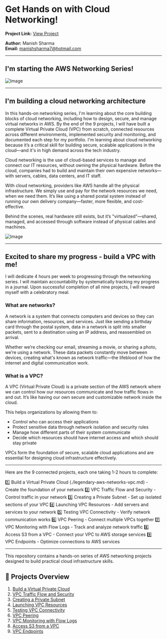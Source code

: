 # Get Hands on with Cloud Networking!

**Project Link:** [View Project](http://learn.nextwork.org/projects/aws-networks-intro)

**Author:** Manish Sharma  
**Email:** manishsharma7@hotmail.com

---

## I'm starting the AWS Networking Series!

![Image](http://learn.nextwork.org/elated_cyan_peaceful_duck/uploads/aws-networks-intro_ba6d42ae)

---

## I'm building a cloud networking architecture

In this hands-on networking series, I'm learning about the core building blocks of cloud networking, including how to design, secure, and manage virtual networks in AWS. By the end of the 9 projects, I will have built a complete Virtual Private Cloud (VPC) from scratch, connected resources across different environments, implemented security and monitoring, and documented each step for my portfolio. I'm learning about cloud networking because it’s a critical skill for building secure, scalable applications in the cloud—and it's in high demand across the tech industry.

Cloud networking is the use of cloud-based services to manage and connect our IT resources, without owning the physical hardware. Before the cloud, companies had to build and maintain their own expensive networks—with servers, cables, data centers, and IT staff.

With cloud networking, providers like AWS handle all the physical infrastructure. We simply use and pay for the network resources we need, when we need them. It’s like using a shared postal system instead of running our own delivery company—faster, more flexible, and cost-effective.

Behind the scenes, real hardware still exists, but it’s "virtualized"—shared, managed, and accessed through software instead of physical cables and machines.

![Image](http://learn.nextwork.org/elated_cyan_peaceful_duck/uploads/aws-networks-intro_a1b2c3d4)

---

## Excited to share my progress - build a VPC with me!

I will dedicate 4 hours per week to progressing through the networking series. I will maintain accountability by systematically tracking my progress in a journal. Upon successful completion of all nine projects, I will reward myself with a celebratory meal.

### What are networks?

A network is a system that connects computers and devices so they can share information, resources, and services. Just like sending a birthday card through the postal system, data in a network is split into smaller packets, sent to a destination using an IP address, and reassembled on arrival.

Whether we’re checking our email, streaming a movie, or sharing a photo, we’re using a network. These data packets constantly move between devices, creating what's known as network traffic—the lifeblood of how the internet and digital communication work.

### What is a VPC?

A VPC (Virtual Private Cloud) is a private section of the AWS network where we can control how our resources communicate and how traffic flows in and out. It’s like having our own secure and customizable network inside the cloud.

This helps organizations by allowing them to:
- Control who can access their applications
- Protect sensitive data through network isolation and security rules
- Manage how different parts of their system communicate
- Decide which resources should have internet access and which should stay private

VPCs form the foundation of secure, scalable cloud applications and are essential for designing cloud infrastructure effectively.

---

Here are the 9 connected projects, each one taking 1-2 hours to complete:

1️⃣ Build a Virtual Private Cloud (./legendary-aws-networks-vpc.md) - Create the foundation of your network
2️⃣ VPC Traffic Flow and Security - Control traffic in your network
3️⃣ Creating a Private Subnet - Set up isolated sections of your VPC
4️⃣ Launching VPC Resources - Add servers and services to your network
5️⃣ Testing VPC Connectivity - Verify network communication works
6️⃣ VPC Peering - Connect multiple VPCs together
7️⃣ VPC Monitoring with Flow Logs - Track and analyze network traffic
8️⃣ Access S3 from a VPC - Connect your VPC to AWS storage services
9️⃣ VPC Endpoints - Optimize connections to AWS services

--- 

This repository contains a hands-on series of AWS networking projects designed to build practical cloud infrastructure skills.

## 🚀 Projects Overview

1. [Build a Virtual Private Cloud](./legendary-aws-networks-vpc.md)
2. [VPC Traffic Flow and Security](./legendary-aws-networks-security.md) 
3. [Creating a Private Subnet](./legendary-aws-networks-private.md)
4. [Launching VPC Resources](./legendary-aws-networks-ec2.md)
5. [Testing VPC Connectivity](./legendary-aws-networks-connectivity.md)
6. [VPC Peering](./legendary-aws-networks-peering.md)
7. [VPC Monitoring with Flow Logs](./legendary-aws-networks-monitoring.md)
8. [Access S3 from a VPC](./legendary-aws-networks-s3.md)
9. [VPC Endpoints](./legendary-aws-networks-endpoints.md)
